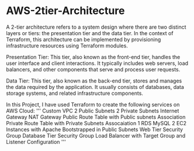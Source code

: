 # AWS-2tier-Architecture

A 2-tier architecture refers to a system design where there are two distinct layers or tiers: the presentation tier and the data tier. In the context of Terraform, this architecture can be implemented by provisioning infrastructure resources using Terraform modules.

Presentation Tier: This tier, also known as the front-end tier, handles the user interface and client interactions. It typically includes web servers, load balancers, and other components that serve and process user requests.

Data Tier: This tier, also known as the back-end tier, stores and manages the data required by the application. It usually consists of databases, data storage systems, and related infrastructure components.

In this Project, I have used Terraform to create the following services on AWS Cloud:
'''
Custom VPC
2 Public Subnets
2 Private Subnets
Internet Gateway
NAT Gateway
Public Route Table with Public subnets Association
Private Route Table with Private Subnets Assocaiation 
1 RDS MySQL
2 EC2 Instances with Apache Bootstrapped in Public Subnets
Web Tier Security Group
Database Tier Security Group
Load Balancer with Target Group and Listener Configuration
'''

